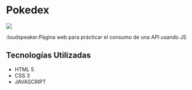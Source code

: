 <h1>Pokedex</h1> 
<p align="left">
   <img src="https://img.shields.io/badge/STATUS-FINALIZADO-green">
</p>
<p>:loudspeaker:Página web para prácticar el consumo de una API usando JS </p>


<h2>Tecnologías Utilizadas</h2>
<ul>
  <li>HTML 5</li>
  <li>CSS 3</li>
  <li>JAVASCRIPT</li>
</ul>
